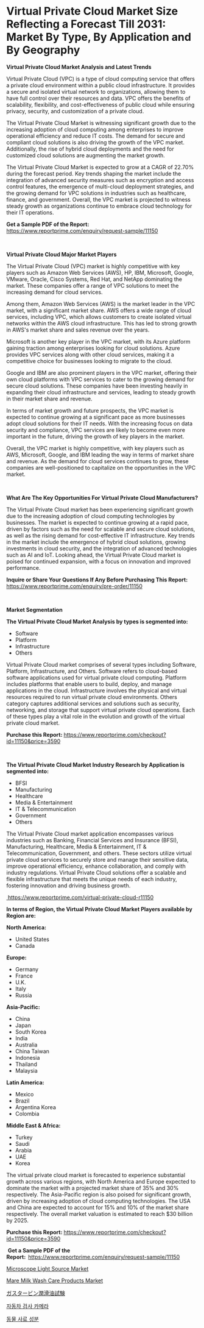 <p><h1>Virtual Private Cloud Market Size Reflecting a Forecast Till 2031: Market By Type, By Application and By Geography</h1></p><p><strong>Virtual Private Cloud Market Analysis and Latest Trends</strong></p>
<p><p>Virtual Private Cloud (VPC) is a type of cloud computing service that offers a private cloud environment within a public cloud infrastructure. It provides a secure and isolated virtual network to organizations, allowing them to have full control over their resources and data. VPC offers the benefits of scalability, flexibility, and cost-effectiveness of public cloud while ensuring privacy, security, and customization of a private cloud.</p><p>The Virtual Private Cloud Market is witnessing significant growth due to the increasing adoption of cloud computing among enterprises to improve operational efficiency and reduce IT costs. The demand for secure and compliant cloud solutions is also driving the growth of the VPC market. Additionally, the rise of hybrid cloud deployments and the need for customized cloud solutions are augmenting the market growth.</p><p>The Virtual Private Cloud Market is expected to grow at a CAGR of 22.70% during the forecast period. Key trends shaping the market include the integration of advanced security measures such as encryption and access control features, the emergence of multi-cloud deployment strategies, and the growing demand for VPC solutions in industries such as healthcare, finance, and government. Overall, the VPC market is projected to witness steady growth as organizations continue to embrace cloud technology for their IT operations.</p></p>
<p><strong>Get a Sample PDF of the Report:&nbsp;</strong> <a href="https://www.reportprime.com/enquiry/request-sample/11150">https://www.reportprime.com/enquiry/request-sample/11150</a></p>
<p>&nbsp;</p>
<p><strong>Virtual Private Cloud Major Market Players</strong></p>
<p><p>The Virtual Private Cloud (VPC) market is highly competitive with key players such as Amazon Web Services (AWS), HP, IBM, Microsoft, Google, VMware, Oracle, Cisco Systems, Red Hat, and NetApp dominating the market. These companies offer a range of VPC solutions to meet the increasing demand for cloud services.</p><p>Among them, Amazon Web Services (AWS) is the market leader in the VPC market, with a significant market share. AWS offers a wide range of cloud services, including VPC, which allows customers to create isolated virtual networks within the AWS cloud infrastructure. This has led to strong growth in AWS's market share and sales revenue over the years.</p><p>Microsoft is another key player in the VPC market, with its Azure platform gaining traction among enterprises looking for cloud solutions. Azure provides VPC services along with other cloud services, making it a competitive choice for businesses looking to migrate to the cloud.</p><p>Google and IBM are also prominent players in the VPC market, offering their own cloud platforms with VPC services to cater to the growing demand for secure cloud solutions. These companies have been investing heavily in expanding their cloud infrastructure and services, leading to steady growth in their market share and revenue.</p><p>In terms of market growth and future prospects, the VPC market is expected to continue growing at a significant pace as more businesses adopt cloud solutions for their IT needs. With the increasing focus on data security and compliance, VPC services are likely to become even more important in the future, driving the growth of key players in the market.</p><p>Overall, the VPC market is highly competitive, with key players such as AWS, Microsoft, Google, and IBM leading the way in terms of market share and revenue. As the demand for cloud services continues to grow, these companies are well-positioned to capitalize on the opportunities in the VPC market.</p></p>
<p>&nbsp;</p>
<p><strong>What Are The Key Opportunities For Virtual Private Cloud Manufacturers?</strong></p>
<p><p>The Virtual Private Cloud market has been experiencing significant growth due to the increasing adoption of cloud computing technologies by businesses. The market is expected to continue growing at a rapid pace, driven by factors such as the need for scalable and secure cloud solutions, as well as the rising demand for cost-effective IT infrastructure. Key trends in the market include the emergence of hybrid cloud solutions, growing investments in cloud security, and the integration of advanced technologies such as AI and IoT. Looking ahead, the Virtual Private Cloud market is poised for continued expansion, with a focus on innovation and improved performance.</p></p>
<p><strong>Inquire or Share Your Questions If Any Before Purchasing This Report:</strong> <a href="https://www.reportprime.com/enquiry/pre-order/11150">https://www.reportprime.com/enquiry/pre-order/11150</a></p>
<p>&nbsp;</p>
<p><strong>Market Segmentation</strong></p>
<p><strong>The Virtual Private Cloud Market Analysis by types is segmented into:</strong></p>
<p><ul><li>Software</li><li>Platform</li><li>Infrastructure</li><li>Others</li></ul></p>
<p><p>Virtual Private Cloud market comprises of several types including Software, Platform, Infrastructure, and Others. Software refers to cloud-based software applications used for virtual private cloud computing. Platform includes platforms that enable users to build, deploy, and manage applications in the cloud. Infrastructure involves the physical and virtual resources required to run virtual private cloud environments. Others category captures additional services and solutions such as security, networking, and storage that support virtual private cloud operations. Each of these types play a vital role in the evolution and growth of the virtual private cloud market.</p></p>
<p><strong>Purchase this Report:&nbsp;</strong><a href="https://www.reportprime.com/checkout?id=11150&price=3590">https://www.reportprime.com/checkout?id=11150&price=3590</a></p>
<p>&nbsp;</p>
<p><strong>The Virtual Private Cloud Market Industry Research by Application is segmented into:</strong></p>
<p><ul><li>BFSI</li><li>Manufacturing</li><li>Healthcare</li><li>Media & Entertainment</li><li>IT & Telecommunication</li><li>Government</li><li>Others</li></ul></p>
<p><p>The Virtual Private Cloud market application encompasses various industries such as Banking, Financial Services and Insurance (BFSI), Manufacturing, Healthcare, Media & Entertainment, IT & Telecommunication, Government, and others. These sectors utilize virtual private cloud services to securely store and manage their sensitive data, improve operational efficiency, enhance collaboration, and comply with industry regulations. Virtual Private Cloud solutions offer a scalable and flexible infrastructure that meets the unique needs of each industry, fostering innovation and driving business growth.</p></p>
<p><a href="https://www.reportprime.com/virtual-private-cloud-r11150">&nbsp;https://www.reportprime.com/virtual-private-cloud-r11150</a></p>
<p><strong>In terms of Region, the Virtual Private Cloud Market Players available by Region are:</strong></p>
<p>
    <p> <strong> North America: </strong>
        <ul>
            <li>United States</li>
            <li>Canada</li>
        </ul>
        </p> 
    <p> <strong> Europe: </strong>
        <ul>
            <li>Germany</li>
            <li>France</li>
            <li>U.K.</li>
            <li>Italy</li>
            <li>Russia</li>
        </ul>
        </p> 
    <p> <strong> Asia-Pacific: </strong>
        <ul>
            <li>China</li>
            <li>Japan</li>
            <li>South Korea</li>
            <li>India</li>
            <li>Australia</li>
            <li>China Taiwan</li>
            <li>Indonesia</li>
            <li>Thailand</li>
            <li>Malaysia</li>
        </ul>
        </p> 
    <p> <strong> Latin America: </strong>
        <ul>
            <li>Mexico</li>
            <li>Brazil</li>
            <li>Argentina Korea</li>
            <li>Colombia</li>
        </ul>
        </p> 
    <p> <strong> Middle East & Africa: </strong>
        <ul>
            <li>Turkey</li>
            <li>Saudi</li>
            <li>Arabia</li>
            <li>UAE</li>
            <li>Korea</li>
        </ul>
    </p>
    </p>
<p><p>The virtual private cloud market is forecasted to experience substantial growth across various regions, with North America and Europe expected to dominate the market with a projected market share of 35% and 30% respectively. The Asia-Pacific region is also poised for significant growth, driven by increasing adoption of cloud computing technologies. The USA and China are expected to account for 15% and 10% of the market share respectively. The overall market valuation is estimated to reach $30 billion by 2025.</p></p>
<p><strong>Purchase this Report: </strong><a href="https://www.reportprime.com/checkout?id=11150&price=3590">https://www.reportprime.com/checkout?id=11150&price=3590</a></p>
<p>&nbsp;<strong>Get a Sample PDF of the Report:&nbsp;&nbsp;</strong><a href="https://www.reportprime.com/enquiry/request-sample/11150">https://www.reportprime.com/enquiry/request-sample/11150</a></p>
<p><strong></strong></p>
<p><p><a href="https://github.com/AlysaLedner2023/Market-Research-Report-List-1/blob/main/microscope-light-source-market.md">Microscope Light Source Market</a></p><p><a href="https://issuu.com/reportprime-2/docs/mare-milk-wash-care-products-market-size-2030.pptx">Mare Milk Wash Care Products Market</a></p><p><a href="https://github.com/hwbcz413288296/Market-Research-Report-List-2/blob/main/311347682330.md">ガスタービン潤滑油試験</a></p><p><a href="https://github.com/kein8762/Market-Research-Report-List-1/blob/main/298237476705.md">자동차 검사 카메라</a></p><p><a href="https://github.com/RichardLueilwitz787/Market-Research-Report-List-1/blob/main/173745976703.md">동물 사료 성분</a></p></p>